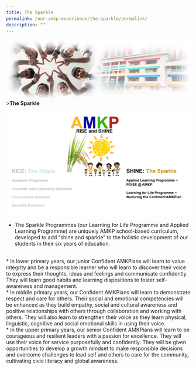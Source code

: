 ```yaml
---
title: The Sparkle
permalink: /our-amkp-experience/the-sparkle/permalink/
description: ""
---
```

![Sub-banner](/images/sub%20banner.jpg)
&gt;**The Sparkle**

![](/images/About%20Us/Our%20AMKP%20Experience/The%20Sparkle/the%20sparkle%20landing.png)

* The Sparkle Programmes (our Learning for Life Programme and Applied Learning Programme) are uniquely AMKP school-based curriculum, developed to add “shine and sparkle” to the holistic development of our students in their six years of education.
<br>
* In lower primary years, our junior Confident AMKPians will learn to value integrity and be a responsible learner who will learn to discover their voice to express their thoughts, ideas and feelings and communicate confidently. They will learn good habits and learning dispositions to foster self-awareness and management.
<br>
* In middle primary years, our Confident AMKPians will learn to demonstrate respect and care for others. Their social and emotional competencies will be enhanced as they build empathy, social and cultural awareness and positive relationships with others through collaboration and working with others. They will also learn to strengthen their voice as they learn physical, linguistic, cognitive and social emotional skills in using their voice.
<br>
* In the upper primary years, our senior Confident AMKPians will learn to be courageous and resilient leaders with a passion for excellence. They will use their voice for service purposefully and confidently. They will be given opportunities to develop a growth mindset to make responsible decisions and overcome challenges to lead self and others to care for the community, cultivating civic literacy and global awareness.